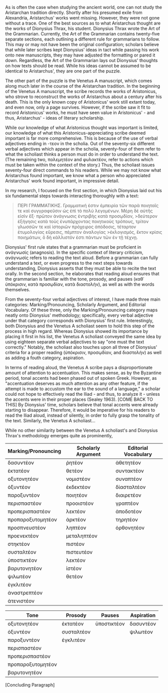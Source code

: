 As is often the case when studying the ancient world, one can not study the Aristarchan tradition directly. Shortly after his presumed exile from Alexandria, Aristarchus' works went missing. However, they were not gone without a trace. One of the best sources as to what Aristarchus thought are the works of Dionysius Thrax, his student. Dionysius Thrax wrote the Art of the Grammarian. Currently, the Art of the Grammarian contains twenty-five separate sections, each outlining a different rule for grammarians to follow. This may or may not have been the original configuration; scholars believe that while later scribes kept Dionysius' ideas in tact while passing his work onto new manuscripts, they may have adjusted the formatting or pared it down. Regardless, the Art of the Grammarian lays out Dionysius' thoughts on how texts should be read. While his ideas cannot be assumed to be identical to Aristarchus', they are one part of the puzzle.

The other part of the puzzle is the Venetus A manuscript, which comes along much later in the course of the Aristarchan tradition. In the beginning of the Venetus A manuscript, the scribe records the works of Aristonicus, who strove to reconstruct the works of Aristarchus about a century after his death. This is the only known copy of Aristonicus' work still extant today, and even now, only a page survives. However, if the scribe saw it fit to record Aristonicus' works, he must have seen value in Aristonicus' - and thus, Aristarchus' - ideas of literary scholarship. 

While our knowledge of what Aristonicus thought was important is limited, our knowledge of what this Aristonicus-appreciating scribe deemed important is far more comprehensive. This is because of the use of verbal adjectives ending in -τεον in the scholia.  Out of the seventy-six different verbal adjectives which appear in the scholia, seventy-four of them refer to what the scholiast thinks a person must do in order to understand the text. (The remaining two, πολεμητέον and φυλακτέον, refer to actions which must be taken within the context of the story.) Thus, the scholiast issues seventy-four direct commands to his readers. While we may not know what Aristarchus found important, we know what a person who appreciated Aristarchus' work found important, in impressive detail.


In my research, I focused on the first section, in which Dionysius laid out his six fundamental steps towards interacting thoroughly with a text:

>ΠΕΡΙ ΓΡΑΜΜΑΤΙΚΗΣ.
>Γραμματική ἐστιν ἐμπειρία τῶν παρὰ ποιηταῖς τε καὶ συγγραφεῦσιν ὡς ἐπὶ τὸ πολὺ λεγομένων. Μέρη δὲ αὐτῆς εἰσὶν ἕξ· πρῶτον ἀνάγνωσις ἐντριβὴς κατὰ προσῳδίαν, >δεύτερον ἐξήγησις κατὰ τοὺς ἐνυπάρχοντας ποιητικοὺς τρόπους, τρίτον γλωσσῶν τε καὶ ἱστοριῶν πρόχειρος ἀπόδοσις, τέταρτον ἐτυμολογίας εὕρεσις, πέμπτον ἀναλογίας >ἐκλογισμός, ἕκτον κρίσις ποιημάτων, ὃ δὴ κάλλιστόν ἐστι πάντων τῶν ἐν τῇ τέχνῃ.

Dionysius' first rule states that a grammarian must be proficient in ανάγνωσίς (anagnosis). In the specific context of literary criticism, ανάγνωσίς refers to reading the text aloud. Before a grammarian can fully understand a text, or even progress to the next steps towards understanding, Dionysius asserts that they must be able to recite the text orally. In the second section, he elaborates that reading aloud ensures that the grammarian is familiar with the tone, prosody, and pauses (καθ᾽ ὑπόκρισιν, κατὰ προσῳδίαν, κατὰ διαστολήν), as well as with the words themselves.

From the seventy-four verbal adjectives of interest, I have made three main categories: Marking/Pronouncing, Scholarly Argument, and Editorial Vocabulary. Of these three, only the Marking/Pronouncing category maps neatly onto Dionysius' methodology; specifically, every verbal adjective under that category corresponds with Dionysius' first rule. Interestingly, both Dionysius and the Venetus A scholiast seem to hold this step of the process in high regard. Whereas Dionysius showed its importance by placing it first in his list, the Venetus A scholiast conveyed the same idea by using eighteen separate verbal adjectives to say "one must the text correctly."  Notably, the scholiast also touches upon all three of Dionysius' criteria for a proper reading (ὑπόκρισιν, προσῳδίαν, and διαστολήν) as well as adding a fouth category, aspiration.

In terms of reading aloud, the Venetus A scribe pays a disproportionate amount of attention to accentuation. This makes sense, as by the Byzantine period, tonal accents had been phased out of spoken Greek. However, as "accentuation deserves as much attention as any other feature, if the attempt is made to accustom the ear to the sound of a language," a scholar could not hope to effectively read the Iliad - and thus, to analyze it - unless the accents were in their proper places (Sealey 1963). [COME BACK TO THIS] By Dionysius' time, scholars believe that tonal accents were already starting to disappear. Therefore, it would be imperative for his readers to read the Iliad aloud, instead of silently, in order to fully grasp the tonality of the text. Similarly, the Venetus A scholiast...

While no other similarity between the Venetus A scholiast's and Dionysius Thrax's methodology emerges quite as prominently, 



| Marking/Pronouncing   | Scholarly Argument | Editorial Vocabulary|
|-----------------------|--------------------|---------------------|
| δασυντέον             | ῥητέον             | ἀθετητέον           |
| ἐκτατέον              | θετέον             | συντακτέον          |
| οξυτονητέον           | νομιστέον          | συναπτέον           |
| ὀξυντέον              | ἐκδεκτέον          | δίασταλτέον         |
| παροξυντέον           | ποιητέον           | διαιρετέον          |
| περισπαστέον          | προοιστέον         | γραπτέον            |
| προπερισπαστέον       | λεκτέον            | ἀποδοτέον           |
| προπαροξυτομητέον     | ἀρκτέον            | τηρητέον            |
| προσπνευστέον         | ληπτέον            | ὀρθονητέον          |
| προενεκτέον           | μεταληπτέον        |                     |
| στηκτέον              | πιστέον            |                     |
| συσταλτέον            | πιστευτέον         |                     |
| ὑποστικτέον           | λεκτέον            |                     |
| βαρυτονητέον          | ἰστέον             |                     |
| ψιλωτέον              | θετέον             |                     |
| ἐγκλιτέον             |                    |                     |
| ἀναστρεπτέον          |                    |                     |
| ἀτενιστέον            |                    |                     |



|   Tone          |   Prosody   |   Pauses   | Aspiration |
|-----------------|-------------|------------|------------|
|οξυτονητέον      |ἐκτατέον     |ὑποστικτέον |δασυντέον   |
|ὀξυντέον         |συσταλτέον   |            |ψιλωτέον    |
|παροξυντέον      |ἐγκλιτέον    |            |            |
|περισπαστέον     |             |            |            |
|προπερισπαστέον  |             |            |            |
|προπαροξυτομητέον|             |            |            |
|βαρυτονητέον     |             |            |            |


[Concluding Paragraph]

